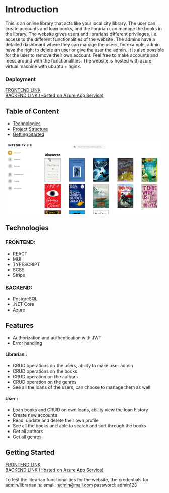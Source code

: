 # Introduction

This is an online library that acts like your local city library. The user can create accounts and loan books, and the librarian can manage the books in the library. The website gives users and librarians different privileges, i.e. access to the different functionalities of the website. The admins have a detailed dashboard where they can manage the users, for example, admin have the right to delete an user or give the user the admin. It is also possible for the user to remove their own account. Feel free to make accounts and mess around with the functionalities. The website is hosted with azure virtual machine with ubuntu + nginx.

### Deployment

[FRONTEND LINK](https://integrify-library.netlify.app/)  
[BACKEND LINK (Hosted on Azure App Service)](https://integrify-library.azurewebsites.net/swagger/index.html)

## Table of Content

- [Technologies](#technologies)
- [Project Structure](#project-strucutre)
- [Getting Started](#getting-started)

![Front page](./frontend/readme%20images/frontpage.png)

## Technologies

### FRONTEND:

- REACT
- MUI
- TYPESCRIPT
- SCSS
- Stripe

### BACKEND:

- PostgreSQL
- .NET Core
- Azure

## Features

- Authorization and authentication with JWT
- Error handling

#### Librarian :

- CRUD operations on the users, ability to make user admin
- CRUD operations on the books
- CRUD operation on the authors
- CRUD operation on the genres
- See all the loans of the users, can choose to manage them as well

#### User :

- Loan books and CRUD on own loans, ability view the loan history
- Create new accounts
- Read, update and delete their own profile
- See all the books and able to search and sort through the books
- Get all authors
- Get all genres

## Getting Started

[FRONTEND LINK](https://integrify-library.netlify.app/)  
[BACKEND LINK (Hosted on Azure App Service)](https://integrify-library.azurewebsites.net/swagger/index.html)

To test the librarian functionalities for the website, the credentials for admin/librarian is:
email: admin@mail.com
password: admin123
